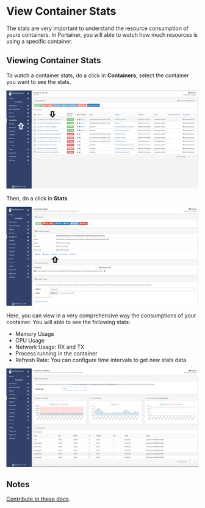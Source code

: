 # View Container Stats

The stats are very important to understand the resource consumption of yours containers. In Portainer, you will able to watch how much resources is using a specific container. 

## Viewing Container Stats

To watch a container stats, do a click in <b>Containers</b>, select the container you want to see the stats.

![stats](assets/inspect-1.png)

Then, do a click in <b>Stats</b>

![stats](assets/stats-1.png)

Here, you can view in a very comprehensive way the consumptions of your container. You will able to see the following stats:

* Memory Usage
* CPU Usage
* Network Usage: RX and TX
* Process running in the container
* Refresh Rate: You can configure time intervals to get new stats data.

![stats](assets/stats-2.png)

## Notes

[Contribute to these docs](https://github.com/portainer/portainer-docs/blob/master/contributing.md).